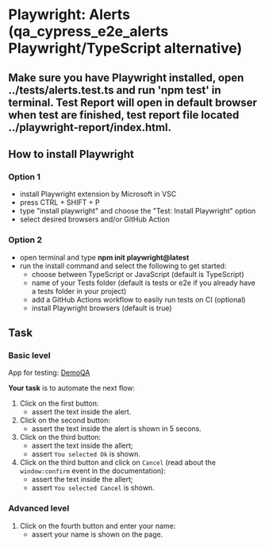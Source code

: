 # Playwright: Alerts (qa_cypress_e2e_alerts Playwright/TypeScript alternative)

## Make sure you have Playwright installed, open ../tests/alerts.test.ts and run 'npm test' in terminal. Test Report will open in default browser when test are finished, test report file located ../playwright-report/index.html.

## How to install Playwright

### Option 1
   - install Playwright extension by Microsoft in VSC
   - press CTRL + SHIFT + P
   - type "install playwright" and choose the "Test: Install Playwright" option
   - select desired browsers and/or GitHub Action

### Option 2
   - open terminal and type **npm init playwright@latest**
   - run the install command and select the following to get started:
      - choose between TypeScript or JavaScript (default is TypeScript)
      - name of your Tests folder (default is tests or e2e if you already have a tests folder in your project)
      - add a GitHub Actions workflow to easily run tests on CI (optional)
      - install Playwright browsers (default is true)

## Task

### Basic level

App for testing: [DemoQA](https://demoqa.com/alerts)

**Your task** is to automate the next flow:

1. Click on the first button:
   - assert the text inside the alert.
1. Click on the second button:
   - assert the text inside the alert is shown in 5 secons.
1. Click on the third button:
   - assert the text inside the allert;
   - assert `You selected Ok` is shown.
1. Click on the third button and click on `Cancel` (read about the `window:confirm` event in the documentation):
   - assert the text inside the allert;
   - assert `You selected Cancel` is shown.

### Advanced level

1. Click on the fourth button and enter your name:
   - assert your name is shown on the page.
